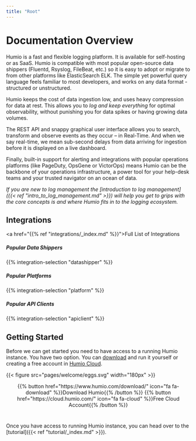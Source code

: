 ```yaml
---
title: "Root"
---
```


# Documentation Overview

Humio is a fast and flexible logging platform. It is available for self-hosting or as SaaS.
Humio is compatible with most popular open-source data shippers (Fluentd, Rsyslog, FileBeat, etc.)
so it is easy to adopt or migrate to from other platforms like ElasticSearch ELK.
The simple yet powerful query language feels familiar to most developers,
and works on any data format - structured or unstructured.

Humio keeps the cost of data ingestion low, and uses heavy compression for data at rest.
This allows you to _log and keep everything_ for optimal observability, without punishing you
for data spikes or having growing data volumes.

The REST API and snappy graphical user interface allows you to search, transform and observe
events as they occur – in Real-Time. And when we say real-time, we mean sub-second delays
from data arriving for ingestion before it is displayed on a live dashboard.

Finally, built-in support for alerting and integrations with popular operations platforms (like
PageDuty, OpsGene or VictorOps) means Humio can be the backbone of your operations infrastructure,
a power tool for your help-desk teams and your trusted navigator on an ocean of data.


_If you are new to log management the [introduction to log management]({{< ref "intro_to_log_management.md" >}})
will help you get to grips with the core concepts is and where Humio fits in to the logging ecosystem._

## Integrations

<a href="{{% ref "integrations/_index.md" %}}">Full List of Integrations</a>

<div class="integration-overview">
  <div class="integration-overview__section">
    <h5 class="integration-overview__section-title">Popular Data Shippers</h5>
    {{% integration-selection "datashipper" %}}
  </div>
  <div class="integration-overview__section">
    <h5 class="integration-overview__section-title">Popular Platforms</h5>
    {{% integration-selection "platform" %}}
  </div>
  <div class="integration-overview__section">
    <h5 class="integration-overview__section-title">Popular API Clients</h5>
    {{% integration-selection "apiclient" %}}
  </div>
</div>

## Getting Started

Before we can get started you need to have access to a running Humio instance.
You have two option. You can [download](https://www.humio.com/download/)
and run it yourself or creating a free account in [Humio Cloud](https://cloud.humio.com/).

{{< figure src="pages/welcome/eggs.svg" width="180px" >}}

<p align="center" style="margin-bottom: 40px;">
{{% button href="https://www.humio.com/download/" icon="fa fa-download" %}}Download Humio{{% /button %}}
{{% button href="https://cloud.humio.com/" icon="fa fa-cloud" %}}Free Cloud Account{{% /button %}}
</p>

Once you have access to running Humio instance, you can head over to
the [tutorial]({{< ref "tutorial/_index.md" >}}).

